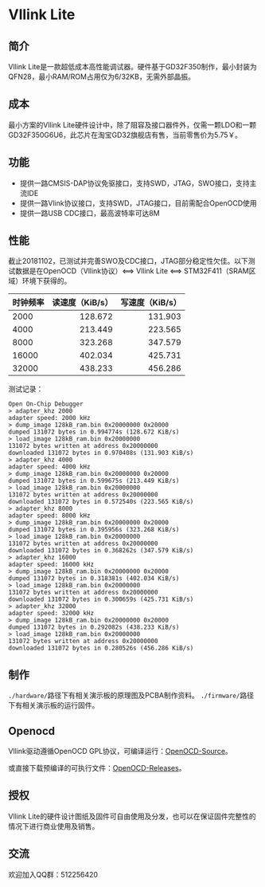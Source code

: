 # Vllink Lite
## 简介
Vllink Lite是一款超低成本高性能调试器。硬件基于GD32F350制作，最小封装为QFN28，最小RAM/ROM占用仅为6/32KB，无需外部晶振。

## 成本
最小方案的Vllink Lite硬件设计中，除了阻容及接口器件外，仅需一颗LDO和一颗GD32F350G6U6，此芯片在淘宝GD32旗舰店有售，当前零售价为5.75￥。

## 功能
* 提供一路CMSIS-DAP协议免驱接口，支持SWD，JTAG，SWO接口，支持主流IDE
* 提供一路Vlink协议接口，支持SWD，JTAG接口，目前需配合OpenOCD使用
* 提供一路USB CDC接口，最高波特率可达8M

## 性能
截止20181102，已测试并完善SWO及CDC接口，JTAG部分稳定性欠佳。以下测试数据是在OpenOCD（Vllink协议）<==> Vllink Lite <==> STM32F411（SRAM区域）环境下获得的。

| 时钟频率 | 读速度（KiB/s） | 写速度（KiB/s） |
| --------| -----:  | -----:  |
| 2000    | 128.672 | 131.903 |
| 4000    | 213.449 | 223.565 |
| 8000    | 323.268 | 347.579 |
| 16000   | 402.034 | 425.731 |
| 32000   | 438.233 | 456.286 |

测试记录：
```
Open On-Chip Debugger
> adapter_khz 2000
adapter speed: 2000 kHz
> dump_image 128kB_ram.bin 0x20000000 0x20000
dumped 131072 bytes in 0.994774s (128.672 KiB/s)
> load_image 128kB_ram.bin 0x20000000
131072 bytes written at address 0x20000000
downloaded 131072 bytes in 0.970408s (131.903 KiB/s)
> adapter_khz 4000
adapter speed: 4000 kHz
> dump_image 128kB_ram.bin 0x20000000 0x20000
dumped 131072 bytes in 0.599675s (213.449 KiB/s)
> load_image 128kB_ram.bin 0x20000000
131072 bytes written at address 0x20000000
downloaded 131072 bytes in 0.572540s (223.565 KiB/s)
> adapter_khz 8000
adapter speed: 8000 kHz
> dump_image 128kB_ram.bin 0x20000000 0x20000
dumped 131072 bytes in 0.395956s (323.268 KiB/s)
> load_image 128kB_ram.bin 0x20000000
131072 bytes written at address 0x20000000
downloaded 131072 bytes in 0.368262s (347.579 KiB/s)
> adapter_khz 16000
adapter speed: 16000 kHz
> dump_image 128kB_ram.bin 0x20000000 0x20000
dumped 131072 bytes in 0.318381s (402.034 KiB/s)
> load_image 128kB_ram.bin 0x20000000
131072 bytes written at address 0x20000000
downloaded 131072 bytes in 0.300659s (425.731 KiB/s)
> adapter_khz 32000
adapter speed: 32000 kHz
> dump_image 128kB_ram.bin 0x20000000 0x20000
dumped 131072 bytes in 0.292082s (438.233 KiB/s)
> load_image 128kB_ram.bin 0x20000000
131072 bytes written at address 0x20000000
downloaded 131072 bytes in 0.280526s (456.286 KiB/s)
```

## 制作
`./hardware/`路径下有相关演示板的原理图及PCBA制作资料。
`./firmware/`路径下有相关演示板的运行固件。

## Openocd
Vllink驱动遵循OpenOCD GPL协议，可编译运行：[OpenOCD-Source](https://github.com/vllogic/openocd-vllink)。

或直接下载预编译的可执行文件：[OpenOCD-Releases](https://github.com/vllogic/openocd-vllink/releases)。

## 授权
Vllink Lite的硬件设计图纸及固件可自由使用及分发，也可以在保证固件完整性的情况下进行商业使用及销售。

## 交流
欢迎加入QQ群：512256420
